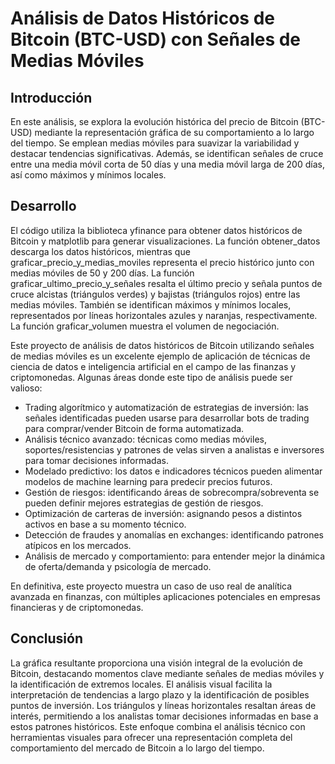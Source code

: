 # Análisis de Datos Históricos de Bitcoin (BTC-USD) con Señales de Medias Móviles
## Introducción
En este análisis, se explora la evolución histórica del precio de Bitcoin (BTC-USD) mediante la representación gráfica de su comportamiento a lo largo del tiempo. Se emplean medias móviles para suavizar la variabilidad y destacar tendencias significativas. Además, se identifican señales de cruce entre una media móvil corta de 50 días y una media móvil larga de 200 días, así como máximos y mínimos locales.

## Desarrollo
El código utiliza la biblioteca yfinance para obtener datos históricos de Bitcoin y matplotlib para generar visualizaciones. La función obtener_datos descarga los datos históricos, mientras que graficar_precio_y_medias_moviles representa el precio histórico junto con medias móviles de 50 y 200 días. La función graficar_ultimo_precio_y_señales resalta el último precio y señala puntos de cruce alcistas (triángulos verdes) y bajistas (triángulos rojos) entre las medias móviles. También se identifican máximos y mínimos locales, representados por líneas horizontales azules y naranjas, respectivamente. La función graficar_volumen muestra el volumen de negociación.

Este proyecto de análisis de datos históricos de Bitcoin utilizando señales de medias móviles es un excelente ejemplo de aplicación de técnicas de ciencia de datos e inteligencia artificial en el campo de las finanzas y criptomonedas. Algunas áreas donde este tipo de análisis puede ser valioso:

- Trading algorítmico y automatización de estrategias de inversión: las señales identificadas pueden usarse para desarrollar bots de trading para comprar/vender Bitcoin de forma automatizada.
- Análisis técnico avanzado: técnicas como medias móviles, soportes/resistencias y patrones de velas sirven a analistas e inversores para tomar decisiones informadas.
- Modelado predictivo: los datos e indicadores técnicos pueden alimentar modelos de machine learning para predecir precios futuros.
- Gestión de riesgos: identificando áreas de sobrecompra/sobreventa se pueden definir mejores estrategias de gestión de riesgos.
- Optimización de carteras de inversión: asignando pesos a distintos activos en base a su momento técnico.
- Detección de fraudes y anomalías en exchanges: identificando patrones atípicos en los mercados.
- Análisis de mercado y comportamiento: para entender mejor la dinámica de oferta/demanda y psicología de mercado.

En definitiva, este proyecto muestra un caso de uso real de analítica avanzada en finanzas, con múltiples aplicaciones potenciales en empresas financieras y de criptomonedas.

## Conclusión
La gráfica resultante proporciona una visión integral de la evolución de Bitcoin, destacando momentos clave mediante señales de medias móviles y la identificación de extremos locales. El análisis visual facilita la interpretación de tendencias a largo plazo y la identificación de posibles puntos de inversión. Los triángulos y líneas horizontales resaltan áreas de interés, permitiendo a los analistas tomar decisiones informadas en base a estos patrones históricos. Este enfoque combina el análisis técnico con herramientas visuales para ofrecer una representación completa del comportamiento del mercado de Bitcoin a lo largo del tiempo.
